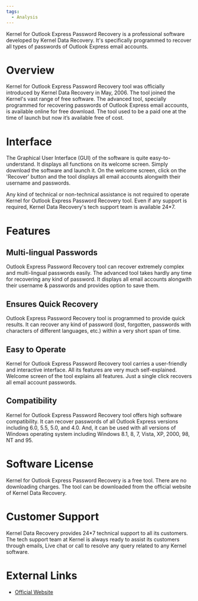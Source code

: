 ```yaml
---
tags:
  - Analysis
---
```

Kernel for Outlook Express Password Recovery is a professional software
developed by Kernel Data Recovery. It's specifically programmed to
recover all types of passwords of Outlook Express email accounts.

# Overview

Kernel for Outlook Express Password Recovery tool was officially
introduced by Kernel Data Recovery in May, 2006. The tool joined the
Kernel's vast range of free software. The advanced tool, specially
programmed for recovering passwords of Outlook Express email accounts,
is available online for free download. The tool used to be a paid one at
the time of launch but now it’s available free of cost.

# Interface

The Graphical User Interface (GUI) of the software is quite
easy-to-understand. It displays all functions on its welcome screen.
Simply download the software and launch it. On the welcome screen, click
on the 'Recover' button and the tool displays all email accounts
alongwith their username and passwords.

Any kind of technical or non-technical assistance is not required to
operate Kernel for Outlook Express Password Recovery tool. Even if any
support is required, Kernel Data Recovery's tech support team is
available 24\*7.

# Features

## Multi-lingual Passwords

Outlook Express Password Recovery tool can recover extremely complex and
multi-lingual passwords easily. The advanced tool takes hardly any time
for recovering any kind of password. It displays all email accounts
alongwith their username & passwords and provides option to save them.

## Ensures Quick Recovery

Outlook Express Password Recovery tool is programmed to provide quick
results. It can recover any kind of password (lost, forgotten, passwords
with characters of different languages, etc.) within a very short span
of time.

## Easy to Operate

Kernel for Outlook Express Password Recovery tool carries a
user-friendly and interactive interface. All its features are very much
self-explained. Welcome screen of the tool explains all features. Just a
single click recovers all email account passwords.

## Compatibility

Kernel for Outlook Express Password Recovery tool offers high software
compatibility. It can recover passwords of all Outlook Express versions
including 6.0, 5.5, 5.0, and 4.0. And, it can be used with all versions
of Windows operating system including Windows 8.1, 8, 7, Vista, XP,
2000, 98, NT and 95.

# Software License

Kernel for Outlook Express Password Recovery is a free tool. There are
no downloading charges. The tool can be downloaded from the official
website of Kernel Data Recovery.

# Customer Support

Kernel Data Recovery provides 24\*7 technical support to all its
customers. The tech support team at Kernel is always ready to assist its
customers through emails, Live chat or call to resolve any query related
to any Kernel software.

# External Links

* [Official Website](http://www.nucleustechnologies.com/)
